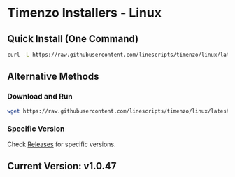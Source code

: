 # Timenzo Installers - Linux

## Quick Install (One Command)

```bash
curl -L https://raw.githubusercontent.com/linescripts/timenzo/linux/latest-linux.sh | bash
```

## Alternative Methods

### Download and Run
```bash
wget https://raw.githubusercontent.com/linescripts/timenzo/linux/latest-linux.sh && chmod +x latest-linux.sh && ./latest-linux.sh
```

### Specific Version
Check [Releases](https://github.com/linescripts/timenzo/releases) for specific versions.

## Current Version: v1.0.47

